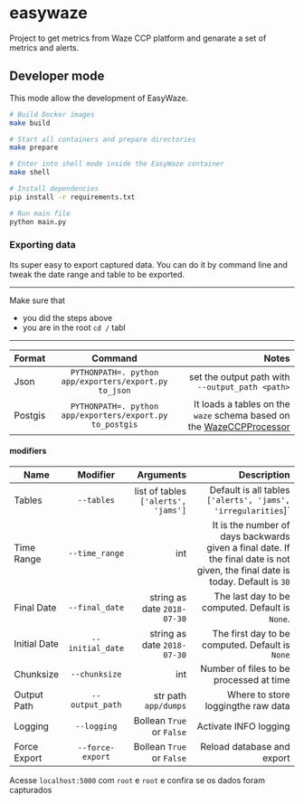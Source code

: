 # easywaze

Project to get metrics from Waze CCP platform and genarate a set of metrics and alerts.

## Developer mode

This mode allow the development of EasyWaze.

```bash
# Build Docker images
make build

# Start all containers and prepare directories
make prepare

# Enter into shell mode inside the EasyWaze container
make shell

# Install dependencies
pip install -r requirements.txt

# Run main file
python main.py
```

### Exporting data

Its super easy to export captured data.  You can do it by command line 
and tweak the date range and table to be exported.
___
Make sure that 
- you did the steps above
- you are in the root `cd /`
tabl
___

| Format   | Command           | Notes  |
| ---------|:-------------:| -----:|
| Json     | `PYTHONPATH=. python app/exporters/export.py to_json` | set the output path with `--output_path <path>` |
| Postgis  | `PYTHONPATH=. python app/exporters/export.py to_postgis` |  It loads a tables on the `waze` schema based on the [WazeCCPProcessor](github.com/LouisvilleMetro/WazeCCPProcessor) |

#### modifiers

| Name   | Modifier           | Arguments |Description  |
| ---------|:-------------:| -----:| --:|
|   Tables   | `--tables` | list of tables `['alerts', 'jams']`  | Default is all tables `['alerts', 'jams', 'irregularities`]`| 
| Time Range  | `--time_range` |  int | It is the number of days backwards given a final date. If the final date is not given, the final date is today. Default is `30`|
|   Final Date   | `--final_date` | string as date `2018-07-30`  | The last day to be computed. Default is `None`.| 
|   Initial Date   | `--initial_date` | string as date `2018-07-30`  | The first day to be computed. Default is `None`| 
|   Chunksize   | `--chunksize` | int  | Number of files to be processed at time|
|   Output Path   | `--output_path` | str path `app/dumps`  | Where to store loggingthe raw data | 
|   Logging   | `--logging` | Bollean  `True` or `False`  | Activate INFO logging | 
|   Force Export   | `--force-export` | Bollean  `True` or `False`  | Reload database and export | 



Acesse `localhost:5000` com `root` e `root` e confira se os dados foram capturados

